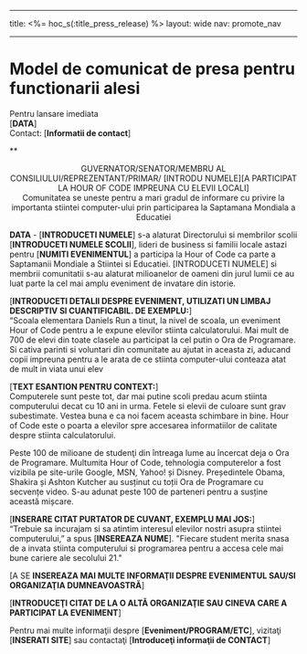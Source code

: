 * * *

title: <%= hoc_s(:title_press_release) %> layout: wide nav: promote_nav

* * *

# Model de comunicat de presa pentru functionarii alesi

Pentru lansare imediata  
[**DATA**]  
Contact: [**Informatii de contact**]  
  


**

<center>
  GUVERNATOR/SENATOR/MEMBRU AL CONSILIULUI/REPREZENTANT/PRIMAR/ [INTRODU NUMELE][A PARTICIPAT LA HOUR OF CODE IMPREUNA CU ELEVII LOCALI]</strong><br /> Comunitatea se uneste pentru a mari gradul de informare cu privire la importanta stiintei computer-ului prin participarea la Saptamana Mondiala a Educatiei
</center>

  
  
</p> 

**DATA** - [**INTRODUCETI NUMELE**] s-a alaturat Directorului si membrilor scolii [**INTRODUCETI NUMELE SCOLII**], lideri de business si familii locale astazi pentru [**NUMITI EVENIMENTUL**] a participa la Hour of Code ca parte a Saptamanii Mondiale a Stiintei si Educatiei. [INTRODUCETI NUMELE] si membrii comunitatii s-au alaturat milioanelor de oameni din jurul lumii ce au luat parte la cel mai amplu eveniment de invatare din istorie.

[**INTRODUCETI DETALII DESPRE EVENIMENT, UTILIZATI UN LIMBAJ DESCRIPTIV SI CUANTIFICABIL. DE EXEMPLU:**]  
“Scoala elementara Daniels Run a tinut, la nivel de scoala, un eveniment Hour of Code pentru a le expune elevilor stiinta calculatorului. Mai mult de 700 de elevi din toate clasele au participat la cel putin o Ora de Programare. Si cativa parinti si voluntari din comunitate au ajutat in aceasta zi, aducand copii impreuna pentru a le arata de ce stiinta computer-ului conteaza atat de mult in viata unui elev

[**TEXT ESANTION PENTRU CONTEXT:**]  
Computerele sunt peste tot, dar mai putine scoli predau acum stiinta computerului decat cu 10 ani in urma. Fetele si elevii de culoare sunt grav subestimate. Vestea buna e ca noi facem aceasta schimbare in bine. Hour of Code este o poarta a elevilor spre accesarea informatiilor de calitate despre stiinta calculatorului.

Peste 100 de milioane de studenţi din întreaga lume au încercat deja o Ora de Programare. Multumita Hour of Code, tehnologia computerelor a fost vizibila pe site-urile Google, MSN, Yahoo! și Disney. Președintele Obama, Shakira și Ashton Kutcher au susținut cu toții Ora de Programare cu secvențe video. S-au adunat peste 100 de parteneri pentru a susține această mișcare.

[**INSERARE CITAT PURTATOR DE CUVANT, EXEMPLU MAI JOS:**]  
“Trebuie sa incurajam si sa atintim interesul elevilor nostri asupra stiintei computerului,” a spus [**INSEREAZA NUME**]. "Fiecare student merita snasa de a invata stiinta computerului si programarea pentru a accesa cele mai bune cariere ale secolului 21."

[A SE **INSEREAZA MAI MULTE INFORMAŢII DESPRE EVENIMENTUL SAU/SI ORGANIZAŢIA DUMNEAVOASTRĂ**]

[**INTRODUCEŢI CITAT DE LA O ALTĂ ORGANIZAŢIE SAU CINEVA CARE A PARTICIPAT LA EVENIMENT**]

Pentru mai multe informaţii despre [**Eveniment/PROGRAM/ETC**], vizitaţi [**INSERATI SITE**] sau contactaţi [**Introduceţi informaţii de CONTACT**]